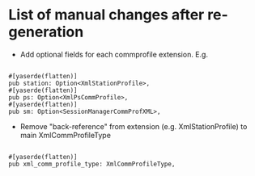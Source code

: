 # List of manual changes after re-generation

* Add optional fields for each commprofile extension.
E.g.

```
 
#[yaserde(flatten)]
pub station: Option<XmlStationProfile>,
#[yaserde(flatten)]
pub ps: Option<XmlPsCommProfile>,
#[yaserde(flatten)]
pub sm: Option<SessionManagerCommProfXML>,

```

* Remove "back-reference" from extension (e.g. XmlStationProfile) to main XmlCommProfileType

```

#[yaserde(flatten)]
pub xml_comm_profile_type: XmlCommProfileType,

```